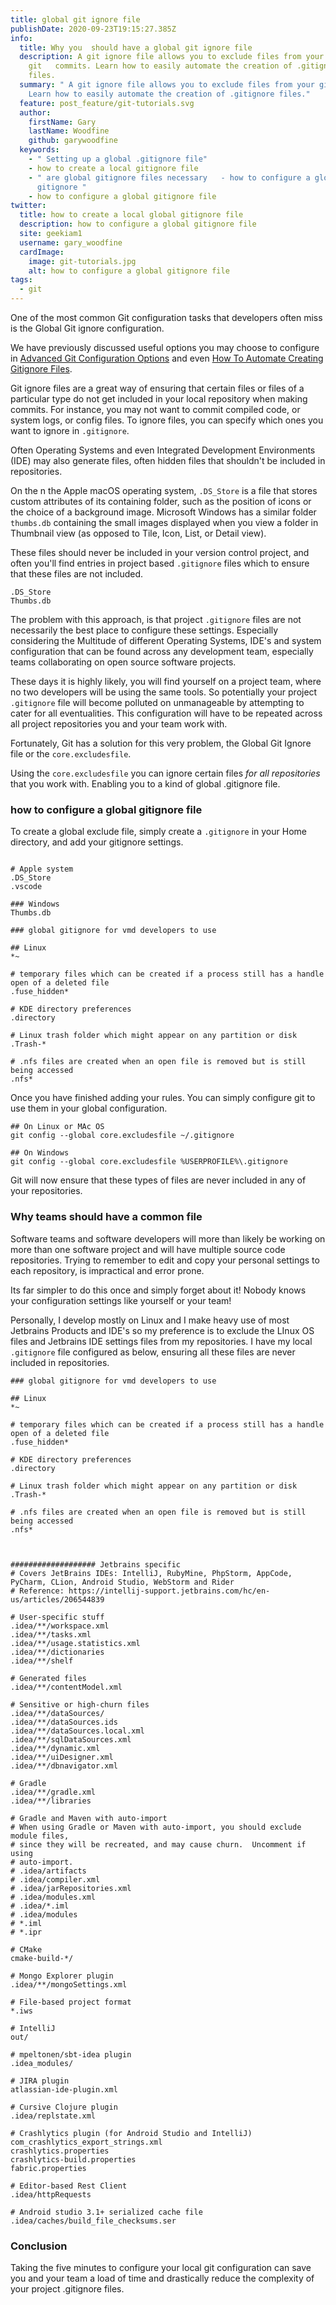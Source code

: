 ```yaml
---
title: global git ignore file
publishDate: 2020-09-23T19:15:27.385Z
info:
  title: Why you  should have a global git ignore file
  description: A git ignore file allows you to exclude files from your
    git   commits. Learn how to easily automate the creation of .gitignore
    files.
  summary: " A git ignore file allows you to exclude files from your git commits.
    Learn how to easily automate the creation of .gitignore files."
  feature: post_feature/git-tutorials.svg
  author:
    firstName: Gary
    lastName: Woodfine
    github: garywoodfine
  keywords:
    - " Setting up a global .gitignore file"
    - how to create a local gitignore file
    - " are global gitignore files necessary   - how to configure a global
      gitignore "
    - how to configure a global gitignore file
twitter:
  title: how to create a local global gitignore file
  description: how to configure a global gitignore file
  site: geekiam1
  username: gary_woodfine
  cardImage:
    image: git-tutorials.jpg
    alt: how to configure a global gitignore file
tags:
  - git
---
```

One of the most common Git configuration tasks that developers often miss is the Global Git ignore configuration.

We have previously discussed useful options you may choose to configure in [Advanced Git Configuration Options](/advanced-git-configuration-options/ "Advanced Git Configuration Options | Geek.I.Am")
and even [How To Automate Creating Gitignore Files](/how-to-automate-creating-gitignore-files/ "How To Automate Creating Gitignore Files | Geek.I.Am").

Git ignore files are a great way of ensuring that certain files or files of a particular type do not get included in
your local repository when making commits.  For instance, you may not want to commit compiled code, or system logs, or 
config files. To ignore files, you can specify which ones you want to ignore in `.gitignore`.

Often Operating Systems and even Integrated Development Environments (IDE) may also generate files, often hidden files
that shouldn't be included in repositories. 

On the n the Apple macOS operating system, `.DS_Store` is a file that stores custom attributes of its containing folder, 
such as the position of icons or the choice of a background image.  Microsoft Windows has a similar folder `thumbs.db`
containing the small images displayed when you view a folder in Thumbnail view (as opposed to Tile, Icon, List, or 
Detail view).

These files should never be included in your version control project, and often you'll find entries in project based
`.gitignore` files which to ensure that these files are not included.

```shell
.DS_Store
Thumbs.db

```

The problem with this approach, is that project `.gitignore` files are not necessarily the best place to configure 
these settings. Especially considering the Multitude of different Operating Systems, IDE's and system configuration 
that can be found across any development team, especially teams collaborating on open source software projects.

These days it is highly likely, you will find yourself on a project team, where no two developers will be using the same
tools. So potentially your project `.gitignore` file will become polluted on unmanageable by attempting to cater for
all eventualities. This configuration will have to be repeated across all project repositories you and your team work 
with.

Fortunately, Git has a solution for this very problem, the Global Git Ignore file or the `core.excludesfile`.

Using the `core.excludesfile` you can ignore certain files *for all repositories* that you work with. Enabling you to
 a kind of global .gitignore file.

### how to configure a global gitignore file

To create a global exclude file, simply create a `.gitignore` in your Home directory, and add your gitignore settings.

```shell

# Apple system
.DS_Store
.vscode

### Windows
Thumbs.db

### global gitignore for vmd developers to use

## Linux 
*~

# temporary files which can be created if a process still has a handle open of a deleted file
.fuse_hidden*

# KDE directory preferences
.directory

# Linux trash folder which might appear on any partition or disk
.Trash-*

# .nfs files are created when an open file is removed but is still being accessed
.nfs*

```
Once you have finished adding your rules. You can simply configure git to use them in your global configuration.

```shell
## On Linux or MAc OS 
git config --global core.excludesfile ~/.gitignore

## On Windows
git config --global core.excludesfile %USERPROFILE%\.gitignore
```

Git will now ensure that these types of files are never included in any of your repositories.

### Why teams should have a common file

Software teams and software developers will more than likely be working on more than one software project and will 
have multiple source code repositories.  Trying to remember to edit and copy your personal settings to each 
repository, is impractical and error prone. 

Its far simpler to do this once and simply forget about it!  Nobody knows your configuration settings like yourself
or your team! 

Personally, I develop mostly on Linux and I make heavy use of most Jetbrains Products and IDE's so my preference is to
exclude the LInux OS files and Jetbrains IDE settings files from my repositories.  I have my local `.gitignore` file
configured as below, ensuring all these files are never included in repositories.

```shell
### global gitignore for vmd developers to use

## Linux 
*~

# temporary files which can be created if a process still has a handle open of a deleted file
.fuse_hidden*

# KDE directory preferences
.directory

# Linux trash folder which might appear on any partition or disk
.Trash-*

# .nfs files are created when an open file is removed but is still being accessed
.nfs*



################### Jetbrains specific
# Covers JetBrains IDEs: IntelliJ, RubyMine, PhpStorm, AppCode, PyCharm, CLion, Android Studio, WebStorm and Rider
# Reference: https://intellij-support.jetbrains.com/hc/en-us/articles/206544839

# User-specific stuff
.idea/**/workspace.xml
.idea/**/tasks.xml
.idea/**/usage.statistics.xml
.idea/**/dictionaries
.idea/**/shelf

# Generated files
.idea/**/contentModel.xml

# Sensitive or high-churn files
.idea/**/dataSources/
.idea/**/dataSources.ids
.idea/**/dataSources.local.xml
.idea/**/sqlDataSources.xml
.idea/**/dynamic.xml
.idea/**/uiDesigner.xml
.idea/**/dbnavigator.xml

# Gradle
.idea/**/gradle.xml
.idea/**/libraries

# Gradle and Maven with auto-import
# When using Gradle or Maven with auto-import, you should exclude module files,
# since they will be recreated, and may cause churn.  Uncomment if using
# auto-import.
# .idea/artifacts
# .idea/compiler.xml
# .idea/jarRepositories.xml
# .idea/modules.xml
# .idea/*.iml
# .idea/modules
# *.iml
# *.ipr

# CMake
cmake-build-*/

# Mongo Explorer plugin
.idea/**/mongoSettings.xml

# File-based project format
*.iws

# IntelliJ
out/

# mpeltonen/sbt-idea plugin
.idea_modules/

# JIRA plugin
atlassian-ide-plugin.xml

# Cursive Clojure plugin
.idea/replstate.xml

# Crashlytics plugin (for Android Studio and IntelliJ)
com_crashlytics_export_strings.xml
crashlytics.properties
crashlytics-build.properties
fabric.properties

# Editor-based Rest Client
.idea/httpRequests

# Android studio 3.1+ serialized cache file
.idea/caches/build_file_checksums.ser
```

### Conclusion

Taking the five minutes to configure your local git configuration can save you and your team a load of time and
drastically reduce the complexity of your project .gitignore files. 
